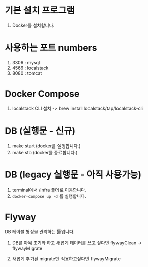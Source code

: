 # 기본 설치 프로그램
1. Docker를 설치합니다.

# 사용하는 포트 numbers
1. 3306 : mysql
2. 4566 : localstack
3. 8080 : tomcat

# Docker Compose
1. localstack CLI 설치 -> brew install localstack/tap/localstack-cli


# DB (실행문 - 신규)
1. make start (docker를 실행합니다.)
2. make sto (docker를 종료합니다.)

# DB (legacy 실행문 - 아직 사용가능)
1. terminal에서 /infra 폴더로 이동합니다.
2. ```docker-compose up -d``` 를 실행합니다.

# Flyway
DB 테이블 형상을 관리하는 툴입니다.

1. DB를 아예 초기화 하고 새롭게 데이터를 쓰고 싶다면
flywayClean -> flywayMigrate

2. 새롭게 추가된 migrate만 적용하고싶다면 
flywayMigrate



